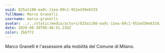 ```yaml
---
uuid: 825a1180-ea9c-11ea-89c1-952ed30e8319
fullName: Marco Granelli
username: marco-granelli
avatar: ../../static/media/actors/825a1180-ea9c-11ea-89c1-952ed30e8319/29178199_10216293038707708_991755429509857280_n.jpg
date: 2020-08-30T08:40:51.236Z
color: 2bbf72
---
```

Marco Granelli è l'assessore alla mobilità del Comune di Milano.